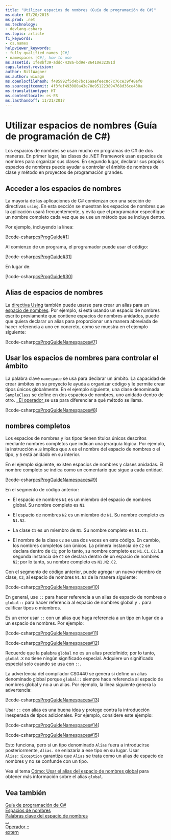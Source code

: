 ```yaml
---
title: "Utilizar espacios de nombres (Guía de programación de C#)"
ms.date: 07/20/2015
ms.prod: .net
ms.technology:
- devlang-csharp
ms.topic: article
f1_keywords:
- cs.names
helpviewer_keywords:
- fully qualified names [C#]
- namespaces [C#], how to use
ms.assetid: 1fe8bf39-addc-438a-bd9e-86410e32381d
caps.latest.revision: 
author: BillWagner
ms.author: wiwagn
ms.openlocfilehash: f485992f5d4b7bc16aaefeec8c7c76ce39f48ef0
ms.sourcegitcommit: 4f3fef493080a43e70e951223894768d36ce430a
ms.translationtype: HT
ms.contentlocale: es-ES
ms.lasthandoff: 11/21/2017
---
```

# <a name="using-namespaces-c-programming-guide"></a>Utilizar espacios de nombres (Guía de programación de C#)
Los espacios de nombres se usan mucho en programas de C# de dos maneras. En primer lugar, las clases de .NET Framework usan espacios de nombres para organizar sus clases. En segundo lugar, declarar sus propios espacios de nombres puede ayudar a controlar el ámbito de nombres de clase y método en proyectos de programación grandes.  
  
## <a name="accessing-namespaces"></a>Acceder a los espacios de nombres  
 La mayoría de las aplicaciones de C# comienzan con una sección de directivas `using`. En esta sección se muestran los espacios de nombres que la aplicación usará frecuentemente, y evita que el programador especifique un nombre completo cada vez que se use un método que se incluye dentro.  
  
 Por ejemplo, incluyendo la línea:  
  
 [!code-csharp[csProgGuide#1](../../../csharp/programming-guide/inside-a-program/codesnippet/CSharp/using-namespaces_1.cs)]  
  
 Al comienzo de un programa, el programador puede usar el código:  
  
 [!code-csharp[csProgGuide#31](../../../csharp/programming-guide/inside-a-program/codesnippet/CSharp/using-namespaces_2.cs)]  
  
 En lugar de:  
  
 [!code-csharp[csProgGuide#30](../../../csharp/programming-guide/inside-a-program/codesnippet/CSharp/using-namespaces_3.cs)]  
  
## <a name="namespace-aliases"></a>Alias de espacios de nombres  
 La [directiva Using](../../../csharp/language-reference/keywords/using-directive.md) también puede usarse para crear un alias para un [espacio de nombres](../../../csharp/language-reference/keywords/namespace.md). Por ejemplo, si está usando un espacio de nombres escrito previamente que contiene espacios de nombres anidados, puede que quiera declarar un alias para proporcionar una manera abreviada de hacer referencia a uno en concreto, como se muestra en el ejemplo siguiente:  
  
 [!code-csharp[csProgGuideNamespaces#7](../../../csharp/programming-guide/namespaces/codesnippet/CSharp/using-namespaces_4.cs)]  
  
## <a name="using-namespaces-to-control-scope"></a>Usar los espacios de nombres para controlar el ámbito  
 La palabra clave `namespace` se usa para declarar un ámbito. La capacidad de crear ámbitos en su proyecto le ayuda a organizar código y le permite crear tipos únicos globalmente. En el ejemplo siguiente, una clase denominada `SampleClass` se define en dos espacios de nombres, uno anidado dentro de otro. [. El operador ](../../../csharp/language-reference/operators/member-access-operator.md) se usa para diferenciar a qué método se llama.  
  
 [!code-csharp[csProgGuideNamespaces#8](../../../csharp/programming-guide/namespaces/codesnippet/CSharp/using-namespaces_5.cs)]  
  
## <a name="fully-qualified-names"></a>nombres completos  
 Los espacios de nombres y los tipos tienen títulos únicos descritos mediante nombres completos que indican una jerarquía lógica. Por ejemplo, la instrucción `A.B` implica que `A` es el nombre del espacio de nombres o el tipo, y `B` está anidado en su interior.  
  
 En el ejemplo siguiente, existen espacios de nombres y clases anidadas. El nombre completo se indica como un comentario que sigue a cada entidad.  
  
 [!code-csharp[csProgGuideNamespaces#9](../../../csharp/programming-guide/namespaces/codesnippet/CSharp/using-namespaces_6.cs)]  
  
 En el segmento de código anterior:  
  
-   El espacio de nombres `N1` es un miembro del espacio de nombres global. Su nombre completo es `N1`.  
  
-   El espacio de nombres `N2` es un miembro de `N1`. Su nombre completo es `N1.N2`.  
  
-   La clase `C1` es un miembro de `N1`. Su nombre completo es `N1.C1`.  
  
-   El nombre de la clase `C2` se usa dos veces en este código. En cambio, los nombres completos son únicos. La primera instancia de `C2` se declara dentro de `C1`; por lo tanto, su nombre completo es: `N1.C1.C2`. La segunda instancia de `C2` se declara dentro de un espacio de nombres `N2`; por lo tanto, su nombre completo es `N1.N2.C2`.  
  
 Con el segmento de código anterior, puede agregar un nuevo miembro de clase, `C3`, al espacio de nombres `N1.N2` de la manera siguiente:  
  
 [!code-csharp[csProgGuideNamespaces#10](../../../csharp/programming-guide/namespaces/codesnippet/CSharp/using-namespaces_7.cs)]  
  
 En general, use `::` para hacer referencia a un alias de espacio de nombres o `global::` para hacer referencia al espacio de nombres global y `.` para calificar tipos o miembros.  
  
 Es un error usar `::` con un alias que haga referencia a un tipo en lugar de a un espacio de nombres. Por ejemplo:  
  
 [!code-csharp[csProgGuideNamespaces#11](../../../csharp/programming-guide/namespaces/codesnippet/CSharp/using-namespaces_8.cs)]  
  
 [!code-csharp[csProgGuideNamespaces#12](../../../csharp/programming-guide/namespaces/codesnippet/CSharp/using-namespaces_9.cs)]  
  
 Recuerde que la palabra `global` no es un alias predefinido; por lo tanto, `global.X` no tiene ningún significado especial. Adquiere un significado especial solo cuando se usa con `::`.  
  
 La advertencia del compilador CS0440 se genera si define un alias denominado global porque `global::` siempre hace referencia al espacio de nombres global y no a un alias. Por ejemplo, la línea siguiente genera la advertencia:  
  
 [!code-csharp[csProgGuideNamespaces#13](../../../csharp/programming-guide/namespaces/codesnippet/CSharp/using-namespaces_10.cs)]  
  
 Usar `::` con alias es una buena idea y protege contra la introducción inesperada de tipos adicionales. Por ejemplo, considere este ejemplo:  
  
 [!code-csharp[csProgGuideNamespaces#14](../../../csharp/programming-guide/namespaces/codesnippet/CSharp/using-namespaces_11.cs)]  
  
 [!code-csharp[csProgGuideNamespaces#15](../../../csharp/programming-guide/namespaces/codesnippet/CSharp/using-namespaces_12.cs)]  
  
 Esto funciona, pero si un tipo denominado `Alias` fuera a introducirse posteriormente, `Alias.` se enlazaría a ese tipo en su lugar. Usar `Alias::Exception` garantiza que `Alias` se trata como un alias de espacio de nombres y no se confunde con un tipo.  
  
 Vea el tema [Cómo: Usar el alias del espacio de nombres global](../../../csharp/programming-guide/namespaces/how-to-use-the-global-namespace-alias.md) para obtener más información sobre el alias `global`.  
  
## <a name="see-also"></a>Vea también  
 [Guía de programación de C#](../../../csharp/programming-guide/index.md)  
 [Espacios de nombres](../../../csharp/programming-guide/namespaces/index.md)  
 [Palabras clave del espacio de nombres](../../../csharp/language-reference/keywords/namespace-keywords.md)  
 [. .](../../../csharp/language-reference/operators/member-access-operator.md)  
 [Operador ::](../../../csharp/language-reference/operators/namespace-alias-qualifer.md)  
 [extern](../../../csharp/language-reference/keywords/extern.md)
